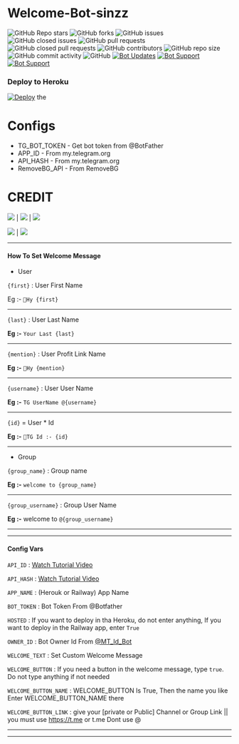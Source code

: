 # Welcome-Bot-sinzz

  
![GitHub Repo stars](https://img.shields.io/github/stars/Sinan-M-116/Image-Editor?color=blue&style=flat)
![GitHub forks](https://img.shields.io/github/forks/Sinan-M-116/Image-Editor?color=green&style=flat)
![GitHub issues](https://img.shields.io/github/issues/Sinan-M-116/Image-Editor)
![GitHub closed issues](https://img.shields.io/github/issues-closed/Sinan-M-116/Image-Editor)
![GitHub pull requests](https://img.shields.io/github/issues-pr/Sinan-M-116/Image-Editor)
![GitHub closed pull requests](https://img.shields.io/github/issues-pr-closed/Sinan-M-116/Image-Editor)
![GitHub contributors](https://img.shields.io/github/contributors/Sinan-M-116/Image-Editor?style=flat)
![GitHub repo size](https://img.shields.io/github/repo-size/Sinan-M-116/Image-Editor?color=red)
![GitHub commit activity](https://img.shields.io/github/commit-activity/m/Sinan-M-116/Image-Editor)
![GitHub](https://img.shields.io/github/license/Sinan-M-116/Image-Editor)
[![Bot Updates](https://img.shields.io/badge/Image%20Editor-Updates%20Channel-green)](https://t.me/sinzzbotz)
[![Bot Support](https://img.shields.io/badge/Image%20Editor-Support%20Group-blue)](https://t.me/sinzz_botz)
[![Bot Support](https://img.shields.io/badge/Image%20Editor-support%20bot-red)](https://t.me/SINANzz_private_BOT)

### Deploy to Heroku
[![Deploy](https://www.herokucdn.com/deploy/button.svg)](https://heroku.com/deploy?template=https://github.com/sinan-m-116/Image-Editor) the


# Configs

* TG_BOT_TOKEN - Get bot token from @BotFather
* APP_ID      - From my.telegram.org 
* API_HASH    - From my.telegram.org 
* RemoveBG_API - From RemoveBG

# CREDIT 

<a href="https://t.me/SinzzBotzz"><img src="https://img.shields.io/badge/creater-2cb6e0?style=for-the-badge&logo=telegram&logoColor=green"></a> | <a href="https://t.me/Pythone_3"><img src="https://img.shields.io/badge/creater-2cb6e0?style=for-the-badge&logo=telegram&logoColor=yellow"></a> | <a href="https://t.me/shiastudent"><img src="https://img.shields.io/badge/creater-2cb6e0?style=for-the-badge&logo=telegram&logoColor=green"></a>


<a href="https://GitHub.com/sinan-m-116"><img src="https://img.shields.io/badge/GitHube-2cb6e0?style=for-the-badge&logo=GitHub&logoColor=yellow"></a> | <a href="https://GitHub.com/sinan-m-coder"><img src="https://img.shields.io/badge/GitHube-2cb6e0?style=for-the-badge&logo=GitHub&logoColor=yellow"></a>


----
#### How To Set Welcome Message
* User

`{first}` : User First Name

Eg :- `👋Hy {first}`

----

`{last}` : User Last Name

**Eg :-** `Your Last {last}`

----

`{mention}` : User Profit Link Name

**Eg :-** `👋Hy {mention}`

----

`{username}` : User User Name

**Eg :-** `TG UserName @{username}`

----

`{id}` = User * Id

**Eg :-** `👋TG Id :- {id}`

----

* Group

`{group_name}` : Group name

**Eg :-** `welcome to {group_name}`

----

`{group_username}` : Group User Name
  
**Eg :-** welcome to `@{group_username}`

----
----

#### Config Vars

`API_ID` : [Watch Tutorial Video](https://youtu.be/5eEsvLAKVc0)

`API_HASH` : [Watch Tutorial Video](https://youtu.be/5eEsvLAKVc0)

`APP_NAME` : (Herouk or Railway) App Name

`BOT_TOKEN` : Bot Token From @Botfather

`HOSTED` : If you want to deploy in tha Heroku, do not enter anything, If you want to deploy in the Railway app, enter `True`

`OWNER_ID` : Bot Owner Id From [@MT_Id_Bot](https://telegram.dog/MT_ID_Bot)

`WELCOME_TEXT` : Set Custom Welcome Message 

`WELCOME_BUTTON` : If you need a button in the welcome message, type `true`. Do not type anything if not needed

`WELCOME_BUTTON_NAME` : WELCOME_BUTTON Is True, Then the name you like Enter WELCOME_BUTTON_NAME there

`WELCOME_BUTTON_LINK` : give your [private or Public] Channel or Group Link || you must use https://t.me or t.me Dont use @

----
----
